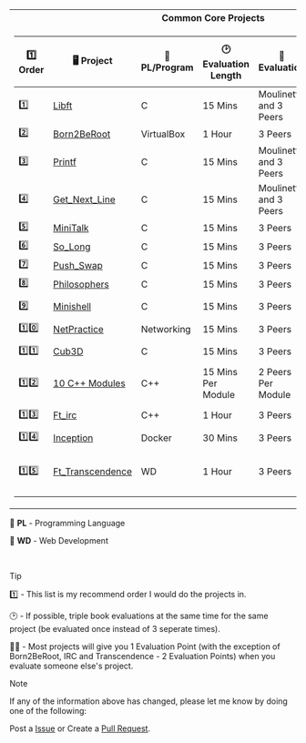 <table>
<tr>
<th>Common Core Projects</th>
</tr>
<tr>

<td>

| :one: Order | 🖥️  Project | :robot: PL/Program |:clock2: Evaluation Length | :busts_in_silhouette: Evaluation | :white_check_mark: Evaluation Points Required | 🧑‍🤝‍🧑 Group Project | 
|--|--|--|--|--|--|--|
| :one: | [Libft](https://github.com/pasqualerossi/Libft) | C | 15 Mins | Moulinette and 3 Peers | 3 | No |
| :two: | [Born2BeRoot](https://github.com/pasqualerossi/Born2BeRoot-Guide) | VirtualBox | 1 Hour | 3 Peers | 3 | No |
| :three: | [Printf](https://github.com/pasqualerossi/Printf) | C | 15 Mins | Moulinette and 3 Peers | 3 | No |
| :four: | [Get_Next_Line](https://github.com/pasqualerossi/Get_Next_Line) | C | 15 Mins | Moulinette and 3 Peers | 3 | No |
| :five: | [MiniTalk](https://github.com/pasqualerossi/MiniTalk) | C | 15 Mins | 3 Peers | 3 | No |
| :six: | [So_Long](https://github.com/pasqualerossi/So_Long) | C | 15 Mins | 3 Peers | 3 | No |
| :seven: | [Push_Swap](https://github.com/pasqualerossi/Push_Swap) | C | 15 Mins | 3 Peers | 3 | No |
| :eight: | [Philosophers](https://github.com/pasqualerossi/Philosophers) | C | 15 Mins | 3 Peers | 3 | No |
| :nine: | [Minishell](https://github.com/pasqualerossi/Minishell) | C | 15 Mins | 3 Peers | 3 | Yes - 2 People |
| :one::zero: | [NetPractice](https://github.com/pasqualerossi/NetPractice) | Networking | 15 Mins | 3 Peers | 3 | No |
| :one::one: | [Cub3D](https://github.com/pasqualerossi/Cub3D) | C | 15 Mins | 3 Peers | 3 | Yes - 2 People |
| :one::two: | [10 C++ Modules](https://github.com/pasqualerossi/C-Plus-Plus) | C++ | 15 Mins Per Module | 2 Peers Per Module | 2 Per Module - 20 Total | No |
| :one::three: | [Ft_irc](https://github.com/pasqualerossi/IRC) | C++ | 1 Hour | 3 Peers | 3 | Yes - 2 People |
| :one::four: | [Inception](https://github.com/pasqualerossi/Inception) | Docker | 30 Mins | 3 Peers | 3 | No |
| :one::five: | [Ft_Transcendence](https://github.com/pasqualerossi/42_Transcendence) | WD | 1 Hour | 3 Peers | 3 | Yes - Between 3-5 People |

</td>
</tr> </table>

🤖 **PL** - Programming Language

🤖 **WD** - Web Development

<br>

> [!TIP]
> :one: - This list is my recommend order I would do the projects in.
> 
> :clock2: - If possible, triple book evaluations at the same time for the same project (be evaluated once instead of 3 seperate times).
>
> 🧑‍🏫 - Most projects will give you 1 Evaluation Point (with the exception of Born2BeRoot, IRC and Transcendence - 2 Evaluation Points) when you evaluate someone else's project.

> [!NOTE]
> If any of the information above has changed, please let me know by doing one of the following:
>
> Post a [Issue](https://github.com/pasqualerossi/42-School-Guide/issues) or Create a [Pull Request](https://github.com/pasqualerossi/42-School-Guide/pulls).
